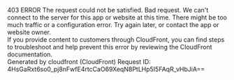 403 ERROR The request could not be satisfied. Bad request. We can't connect to the server for this app or website at this time. There might be too much traffic or a configuration error. Try again later, or contact the app or website owner.  
If you provide content to customers through CloudFront, you can find steps to troubleshoot and help prevent this error by reviewing the CloudFront documentation.  
Generated by cloudfront (CloudFront) Request ID: 4HsGaRxt6so0\_pj8nFwfE4rtcCaO69XeqN8PtLHp5I5FAqR\_vHbJiA==